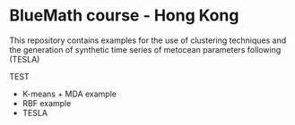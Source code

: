# BlueMath course - Hong Kong

This repository contains examples for the use of clustering techniques and the generation of synthetic time series of metocean parameters following (TESLA) <br>

TEST

- K-means + MDA example
- RBF example
- TESLA
